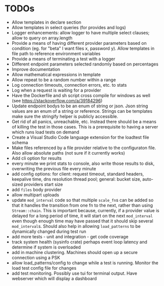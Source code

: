 # TODOs
- Allow templates in declare section
- Allow templates in select queries (for provides and logs)
- Logger enhancements: allow logger to have multiple select clauses; allow to query on array.length
- Provide a means of having different provider parameters based on condition (eg. for "beta" I want files x, password y). Allow templates in file path to reference environment variables
- Provide a means of terminating a test with a logger
- Different endpoint parameters selected randomly based on percentages
- Improve documentation
- Allow mathematical expressions in template
- Allow repeat to be a random number within a range
- Log connection timeouts, connection errors, etc. to stats
- Log when a request is waiting for a provider
- Have the Dockerfile and sh script cross compile for windows as well (see https://stackoverflow.com/a/39184296)
- Update endpoint bodys to be an enum of string or json. Json string values are an enum of a string or reference. Strings can be templates make sure the stringify helper is publicly accessible.
- Get rid of all panics, unreachable, etc. Instead there should be a means of killing the test in those cases. This is a prerequisite to having a server which runs load tests on demand
- Create a Visual Studio Code language extension for the loadtest file schema
- Make files referenced by a file provider relative to the configuraton file. Also allow absolute paths (not sure if it currently works)
- Add cli option for results
- every minute we print stats to console, also write those results to disk, overwriting the previous file every minute
- add config options: for client: request timeout, standard headers, keepalive time, dns resolution thread pool; general: bucket size, auto-sized providers start size
- add `files` body provider
- allow multipart uploads
- update `mod_interval` code so that multiple `scale_fn`s can be added so that it handles the transition from one fn to the next, rather than using `Stream::chain`. This is important because, currently, if a provider value is delayed for a long period of time, it will start on the next `mod_interval` even though enough time may have passed that it should skip several `mod_interval`s. Should also help in allowing `load_patterns` to be dynamically changed during test run
- add more tests - unit and integration - get code coverage
- track system health (sysinfo crate) perhaps event loop latency and determine if system is overloaded
- add in machine clustering. Machines should open up a secure connection using a PSK
- allow load_patterns/config to change while a test is running. Monitor the load test config file for changes
- add test monitoring. Possibly use tui for terminal output. Have webserver which will display a dashboard